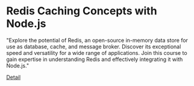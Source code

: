 # Redis Caching Concepts with Node.js

"Explore the potential of Redis, an open-source in-memory data store for use as database, cache, and message broker. Discover its exceptional speed and versatility for a wide range of applications. Join this course to gain expertise in understanding Redis and effectively integrating it with Node.js." 

[Detail](https://eduitfree.com/courses/redis-caching-concepts-with-node-js)